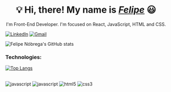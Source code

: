 <div>
  <h1 align="center">💡 Hi, there! My name is <a href="https://www.linkedin.com/in/felipenobrg/
"><i>Felipe</i></a> 😃️</h1>
</div>

<p align="center">I'm Front-End Developer. I'm focused on React, JavaScript, HTML and CSS.</p>

 [![Linkedln](https://img.shields.io/badge/LinkedIn-0077B5?style=for-the-badge&logo=linkedin&logoColor=white)](https://www.linkedin.com/in/felipe-n%C3%B3brega/) 
[![Gmail](https://img.shields.io/badge/Gmail-D14836?style=for-the-badge&logo=gmail&logoColor=white)](mailto:felipenobrega2012@gmail.com)

![Felipe Nóbrega's GitHub stats](https://github-readme-stats.vercel.app/api?username=felipenobrg&show_icons=true&theme=dracula)

### Technologies:

 [![Top Langs](https://github-readme-stats.vercel.app/api/top-langs/?username=felipenobrg)](https://github.com/anuraghazra/github-readme-stats)

<div style="display: inline_block"><br/>
   <img align="center" alt="javascript" src="https://img.shields.io/badge/JavaScript-F7DF1E?style=for-the-badge&logo=javascript&logoColor=black" />
   <img align="center" alt="javascript" src="https://img.shields.io/badge/React-20232A?style=for-the-badge&logo=react&logoColor=61DAFB" /> 
   <img align="center" alt="html5" src="https://img.shields.io/badge/HTML-239120?style=for-the-badge&logo=html5&logoColor=white" /> 
   <img align="center" alt="css3" src="https://img.shields.io/badge/CSS-239120?&style=for-the-badge&logo=css3&logoColor=white" /> 
   </br>
</div>

</div>
